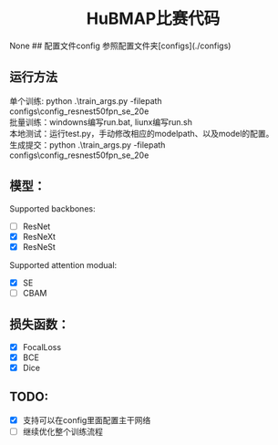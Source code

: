 <div align="center"> <h1>HuBMAP比赛代码</h1> </div>
None
## 配置文件config
参照配置文件夹[configs](./configs)

## 运行方法
单个训练: python .\train_args.py -filepath configs\config_resnest50fpn_se_20e
<br/>
批量训练：windowns编写run.bat, liunx编写run.sh
<br/>
本地测试：运行test.py，手动修改相应的modelpath、以及model的配置。
<br/>
生成提交：python .\train_args.py -filepath configs\config_resnest50fpn_se_20e

## 模型：
Supported backbones:
- [ ] ResNet
- [x] ResNeXt
- [x] ResNeSt

Supported attention modual:
- [x] SE
- [ ] CBAM

## 损失函数：
- [x] FocalLoss
- [x] BCE
- [x] Dice

## TODO:
- [X] 支持可以在config里面配置主干网络
- [ ] 继续优化整个训练流程
